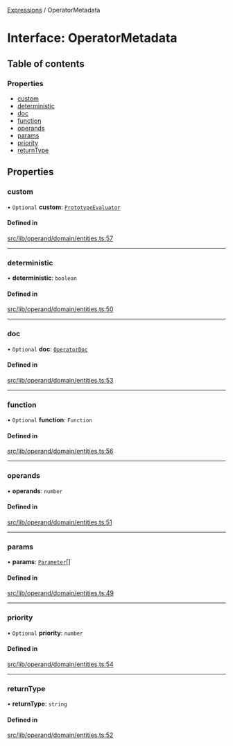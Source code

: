 [Expressions](../README.md) / OperatorMetadata

# Interface: OperatorMetadata

## Table of contents

### Properties

- [custom](OperatorMetadata.md#custom)
- [deterministic](OperatorMetadata.md#deterministic)
- [doc](OperatorMetadata.md#doc)
- [function](OperatorMetadata.md#function)
- [operands](OperatorMetadata.md#operands)
- [params](OperatorMetadata.md#params)
- [priority](OperatorMetadata.md#priority)
- [returnType](OperatorMetadata.md#returntype)

## Properties

### custom

• `Optional` **custom**: [`PrototypeEvaluator`](../classes/PrototypeEvaluator.md)

#### Defined in

[src/lib/operand/domain/entities.ts:57](https://github.com/FlavioLionelRita/3xpr/blob/6ae12c6/src/lib/operand/domain/entities.ts#L57)

___

### deterministic

• **deterministic**: `boolean`

#### Defined in

[src/lib/operand/domain/entities.ts:50](https://github.com/FlavioLionelRita/3xpr/blob/6ae12c6/src/lib/operand/domain/entities.ts#L50)

___

### doc

• `Optional` **doc**: [`OperatorDoc`](OperatorDoc.md)

#### Defined in

[src/lib/operand/domain/entities.ts:53](https://github.com/FlavioLionelRita/3xpr/blob/6ae12c6/src/lib/operand/domain/entities.ts#L53)

___

### function

• `Optional` **function**: `Function`

#### Defined in

[src/lib/operand/domain/entities.ts:56](https://github.com/FlavioLionelRita/3xpr/blob/6ae12c6/src/lib/operand/domain/entities.ts#L56)

___

### operands

• **operands**: `number`

#### Defined in

[src/lib/operand/domain/entities.ts:51](https://github.com/FlavioLionelRita/3xpr/blob/6ae12c6/src/lib/operand/domain/entities.ts#L51)

___

### params

• **params**: [`Parameter`](Parameter.md)[]

#### Defined in

[src/lib/operand/domain/entities.ts:49](https://github.com/FlavioLionelRita/3xpr/blob/6ae12c6/src/lib/operand/domain/entities.ts#L49)

___

### priority

• `Optional` **priority**: `number`

#### Defined in

[src/lib/operand/domain/entities.ts:54](https://github.com/FlavioLionelRita/3xpr/blob/6ae12c6/src/lib/operand/domain/entities.ts#L54)

___

### returnType

• **returnType**: `string`

#### Defined in

[src/lib/operand/domain/entities.ts:52](https://github.com/FlavioLionelRita/3xpr/blob/6ae12c6/src/lib/operand/domain/entities.ts#L52)
